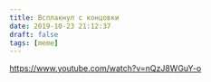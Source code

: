 ```yaml
---
title: Всплакнул с концовки
date: 2019-10-23 21:12:37
draft: false
tags: [meme]
---
```


https://www.youtube.com/watch?v=nQzJ8WGuY-o
